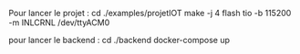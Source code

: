 Pour lancer le projet :
cd ./examples/projetIOT
make -j 4 flash
tio -b 115200 -m INLCRNL /dev/ttyACM0

pour lancer le backend :
cd ./backend
docker-compose up
